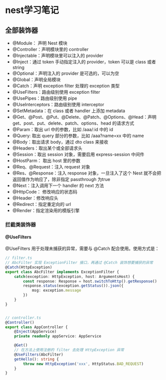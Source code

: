 # nest学习笔记

## 全部装饰器
- @Module： 声明 Nest 模块
- @Controller：声明模块里的 controller
- @Injectable：声明模块里可以注入的 provider
- @Inject：通过 token 手动指定注入的 provider，token 可以是 class 或者 string
- @Optional：声明注入的 provider 是可选的，可以为空
- @Global：声明全局模块
- @Catch：声明 exception filter 处理的 exception 类型
- @UseFilters：路由级别使用 exception filter
- @UsePipes：路由级别使用 pipe
- @UseInterceptors：路由级别使用 interceptor
- @SetMetadata：在 class 或者 handler 上添加 metadata
- @Get、@Post、@Put、@Delete、@Patch、@Options、@Head：声明 get、post、put、delete、patch、options、head 的请求方式
- @Param：取出 url 中的参数，比如 /aaa/:id 中的 id
- @Query: 取出 query 部分的参数，比如 /aaa?name=xx 中的 name
- @Body：取出请求 body，通过 dto class 来接收
- @Headers：取出某个或全部请求头
- @Session：取出 session 对象，需要启用 express-session 中间件
- @HostParm： 取出 host 里的参数
- @Req、@Request：注入 request 对象
- @Res、@Response：注入 response 对象，一旦注入了这个 Nest 就不会把返回值作为响应了，除非指定 passthrough 为true
- @Next：注入调用下一个 handler 的 next 方法
- @HttpCode： 修改响应的状态码
- @Header：修改响应头
- @Redirect：指定重定向的 url
- @Render：指定渲染用的模版引擎

### 拦截类装饰器

#### @UseFilters 

@UseFilters 用于处理未捕获的异常，需要与 @Catch 配合使用。使用方式是：

```ts
// filter.ts
// AbcFilter 实现 ExceptionFilter 接口，再通过 @Catch 装饰想要捕获的异常
@Catch(HttpException)
export class AbcFilter implements ExceptionFilter {
    catch(exception: HttpException, host: ArgumentsHost) {
        const response: Response = host.switchToHttp().getResponse()
        response.status(exception.getStatus()).json({
            msg: exception.message
        })
    }
}


// controller.ts
@Controller()
export class AppController {
    @Inject(AppService)
    private readonly appService: AppService

    @Get()
    // 在方法上使用注册的 filter 去处理 HttpException 异常
    @UseFilters(AbcFilter)
    getHello(): string {
        throw new HttpException('xxx', HttpStatus.BAD_REQUEST)
    }
}
```
